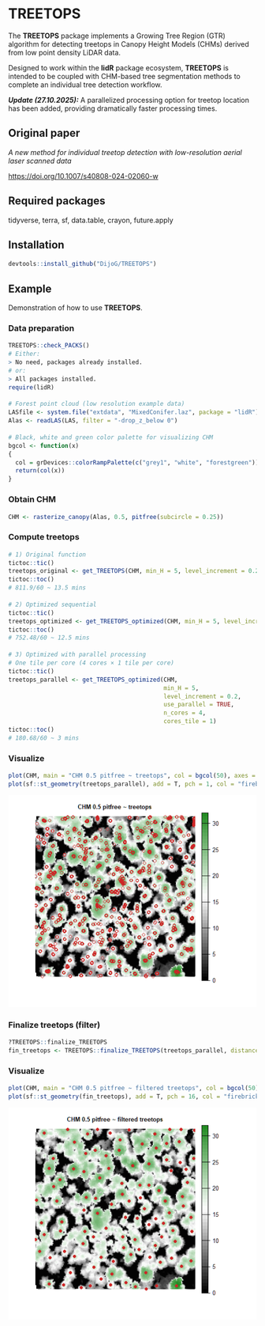 # TREETOPS

The **TREETOPS** package implements a Growing Tree Region (GTR) algorithm for detecting treetops in Canopy Height Models (CHMs) derived from low point density LiDAR data.

Designed to work within the **lidR** package ecosystem, **TREETOPS** is intended to be coupled with CHM-based tree segmentation methods to complete an individual tree detection workflow. 

***Update (27.10.2025):*** A parallelized processing option for treetop location has been added, providing dramatically faster processing times.

## Original paper
*A new method for individual treetop detection with low-resolution aerial laser scanned data*

https://doi.org/10.1007/s40808-024-02060-w


## Required packages 

tidyverse, terra, sf, data.table, crayon, future.apply


## Installation

```r
devtools::install_github("DijoG/TREETOPS")
```

## Example
Demonstration of how to use **TREETOPS**. 

### Data preparation

```r
TREETOPS::check_PACKS()
# Either:
> No need, packages already installed.
# or:
> All packages installed.
require(lidR)

# Forest point cloud (low resolution example data)
LASfile <- system.file("extdata", "MixedConifer.laz", package = "lidR")
Alas <- readLAS(LAS, filter = "-drop_z_below 0") 

# Black, white and green color palette for visualizing CHM
bgcol <- function(x)
{
  col = grDevices::colorRampPalette(c("grey1", "white", "forestgreen"))
  return(col(x))
}
```

### Obtain CHM

```r
CHM <- rasterize_canopy(Alas, 0.5, pitfree(subcircle = 0.25))
```

### Compute treetops 

```r
# 1) Original function 
tictoc::tic()
treetops_original <- get_TREETOPS(CHM, min_H = 5, level_increment = 0.2)
tictoc::toc()
# 811.9/60 ~ 13.5 mins

# 2) Optimized sequential 
tictoc::tic()
treetops_optimized <- get_TREETOPS_optimized(CHM, min_H = 5, level_increment = 0.2)
tictoc::toc()
# 752.48/60 ~ 12.5 mins 

# 3) Optimized with parallel processing
# One tile per core (4 cores × 1 tile per core) 
tictoc::tic()
treetops_parallel <- get_TREETOPS_optimized(CHM, 
                                            min_H = 5, 
                                            level_increment = 0.2,
                                            use_parallel = TRUE, 
                                            n_cores = 4, 
                                            cores_tile = 1)
tictoc::toc()
# 180.68/60 ~ 3 mins
```

### Visualize

```r
plot(CHM, main = "CHM 0.5 pitfree ~ treetops", col = bgcol(50), axes = F)
plot(sf::st_geometry(treetops_parallel), add = T, pch = 1, col = "firebrick3")
```
<img align="bottom" src="https://raw.githubusercontent.com/DijoG/storage/main/README/TREETOPS_01.png">

### Finalize treetops (filter)

```r
?TREETOPS::finalize_TREETOPS
fin_treetops <- TREETOPS::finalize_TREETOPS(treetops_parallel, distance = 5, min_H = 5)
```

### Visualize

```r
plot(CHM, main = "CHM 0.5 pitfree ~ filtered treetops", col = bgcol(50), axes = F)
plot(sf::st_geometry(fin_treetops), add = T, pch = 16, col = "firebrick3")
```
<img align="bottom" src="https://raw.githubusercontent.com/DijoG/storage/main/README/TREETOPS_02.png">

